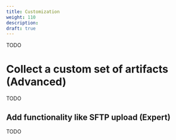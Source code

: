 ```yaml
---
title: Customization
weight: 110
description:
draft: true
---
```


TODO

# Collect a custom set of artifacts (Advanced)

TODO

## Add functionality like SFTP upload (Expert)

TODO
